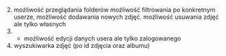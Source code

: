 2. możliwość przeglądania folderów
   możliwość filtrowania po konkretnym userze,
   możliwość dodawania nowych zdjęć.
   możliwość usuwania zdjęć ale tylko własnych
3. - możliwość edycji danych usera ale tylko zalogowanego
4. wyszukiwarka zdjęć (po id zdjęcia oraz albumu)
